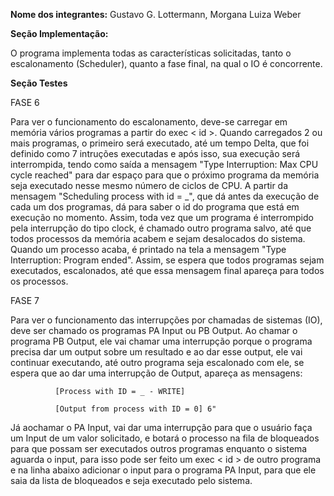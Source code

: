 **Nome dos integrantes:** Gustavo G. Lottermann, Morgana Luiza Weber

**Seção Implementação:**

O programa implementa todas as características solicitadas, tanto o escalonamento (Scheduler), quanto 
a fase final, na qual o IO é concorrente.

**Seção Testes**

FASE 6

Para ver o funcionamento do escalonamento, deve-se carregar em memória vários programas a partir do exec < id >.
Quando carregados 2 ou mais programas, o primeiro será executado, até um tempo Delta, que foi definido como 7
intruções executadas e após isso, sua execução será interrompida, tendo como saída a mensagem "Type Interruption: 
Max CPU cycle reached" para dar espaço para que o próximo programa da memória seja executado nesse mesmo número de ciclos de CPU. 
A partir da mensagem "Scheduling process with id = _", que dá antes da execução de cada um dos programas, dá para saber 
o id do programa que está em execução no momento. Assim, toda vez que um programa é interrompido pela interrupção do tipo clock,
é chamado outro programa salvo, até que todos processos da memória acabem e sejam desalocados do sistema. Quando um processo acaba, é printado
na tela a mensagem "Type Interruption: Program ended". Assim, se espera que todos programas sejam executados, escalonados, até que 
essa mensagem final apareça para todos os processos.


FASE 7

Para ver o funcionamento das interrupções por chamadas de sistemas (IO), deve ser chamado os programas PA Input ou PB Output.
Ao chamar o programa PB Output, ele vai chamar uma interrupção porque o programa precisa dar um output sobre um resultado e ao dar esse output,
ele vai continuar executando, até outro programa seja escalonado com ele, se espera que ao dar uma interrupção de Output, apareça
as mensagens:

              [Process with ID = _ - WRITE]
              
              [Output from process with ID = 0] 6"
              
Já aochamar o PA Input, vai dar uma interrupção para que o usuário faça um Input de um valor solicitado, e botará o processo na 
fila de bloqueados para que possam ser executados outros programas enquanto o sistema aguarda o input, para isso 
pode ser feito um exec < id > de outro programa e na linha abaixo adicionar o input para o programa PA Input, para que ele saia
da lista de bloqueados e seja executado pelo sistema.
